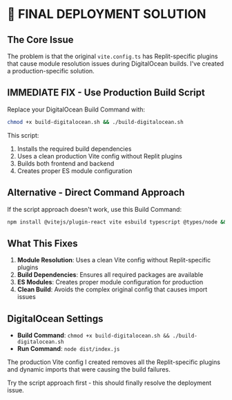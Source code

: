 # 🚀 FINAL DEPLOYMENT SOLUTION

## The Core Issue

The problem is that the original `vite.config.ts` has Replit-specific plugins that cause module resolution issues during DigitalOcean builds. I've created a production-specific solution.

## IMMEDIATE FIX - Use Production Build Script

Replace your DigitalOcean Build Command with:

```bash
chmod +x build-digitalocean.sh && ./build-digitalocean.sh
```

This script:
1. Installs the required build dependencies
2. Uses a clean production Vite config without Replit plugins
3. Builds both frontend and backend
4. Creates proper ES module configuration

## Alternative - Direct Command Approach

If the script approach doesn't work, use this Build Command:

```bash
npm install @vitejs/plugin-react vite esbuild typescript @types/node && npx vite build --config vite.config.production.ts && npx esbuild server/index.ts --platform=node --packages=external --bundle --format=esm --outdir=dist && echo '{"type":"module"}' > dist/package.json
```

## What This Fixes

1. **Module Resolution**: Uses a clean Vite config without Replit-specific plugins
2. **Build Dependencies**: Ensures all required packages are available
3. **ES Modules**: Creates proper module configuration for production
4. **Clean Build**: Avoids the complex original config that causes import issues

## DigitalOcean Settings

- **Build Command**: `chmod +x build-digitalocean.sh && ./build-digitalocean.sh`
- **Run Command**: `node dist/index.js`

The production Vite config I created removes all the Replit-specific plugins and dynamic imports that were causing the build failures.

Try the script approach first - this should finally resolve the deployment issue.